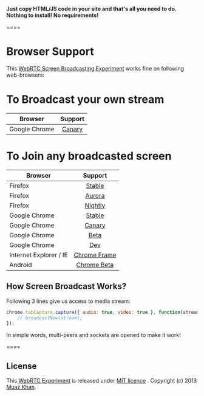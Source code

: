 **Just copy HTML/JS code in your site and that's all you need to do. Nothing to install! No requirements!**

====
# Browser Support

This [WebRTC Screen Broadcasting Experiment](https://webrtc-experiment.appspot.com/screen-broadcast/) works fine on following web-browsers:

# To Broadcast your own stream

| Browser        | Support           |
| ------------- |:-------------:|
| Google Chrome | [Canary](https://www.google.com/intl/en/chrome/browser/canary.html) |

# To Join any broadcasted screen

| Browser        | Support           |
| ------------- |:-------------:|
| Firefox | [Stable](http://www.mozilla.org/en-US/firefox/new/) |
| Firefox | [Aurora](http://www.mozilla.org/en-US/firefox/aurora/) |
| Firefox | [Nightly](http://nightly.mozilla.org/) |
| Google Chrome | [Stable](https://www.google.com/intl/en_uk/chrome/browser/) |
| Google Chrome | [Canary](https://www.google.com/intl/en/chrome/browser/canary.html) |
| Google Chrome | [Beta](https://www.google.com/intl/en/chrome/browser/beta.html) |
| Google Chrome | [Dev](https://www.google.com/intl/en/chrome/browser/index.html?extra=devchannel#eula) |
| Internet Explorer / IE | [Chrome Frame](http://www.google.com/chromeframe) |
| Android | [Chrome Beta](https://play.google.com/store/apps/details?id=com.chrome.beta) |

## How Screen Broadcast Works?

Following 3 lines give us access to media stream:

```javascript
chrome.tabCapture.capture({ audio: true, video: true }, function(stream) {
    // broadcastNow(stream);
});
```

In simple words, multi-peers and sockets are opened to make it work!

====
## License

This [WebRTC Experiment](https://webrtc-experiment.appspot.com/screen-broadcast/) is released under [MIT licence](https://webrtc-experiment.appspot.com/licence/) . Copyright (c) 2013 [Muaz Khan](https://plus.google.com/100325991024054712503).
